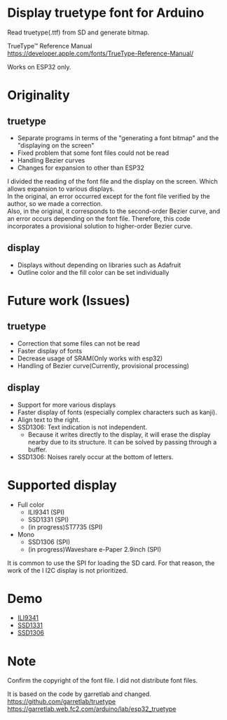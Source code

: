 # Display truetype font for Arduino  
Read truetype(.ttf) from SD and generate bitmap.

TrueType™ Reference Manual  
https://developer.apple.com/fonts/TrueType-Reference-Manual/  

Works on ESP32 only.  

# Originality  
## truetype  
- Separate programs in terms of the "generating a font bitmap" and the "displaying on the screen"  
- Fixed problem that some font files could not be read  
- Handling Bezier curves  
- Changes for expansion to other than ESP32  

I divided the reading of the font file and the display on the screen. Which allows expansion to various displays.  
In the original, an error occurred except for the font file verified by the author, so we made a correction.  
Also, in the original, it corresponds to the second-order Bezier curve, and an error occurs depending on the font file. Therefore, this code incorporates a provisional solution to higher-order Bezier curve.  

## display  
- Displays without depending on libraries such as Adafruit  
- Outline color and the fill color can be set individually  

# Future work (Issues)  
## truetype  
- Correction that some files can not be read  
- Faster display of fonts  
- Decrease usage of SRAM(Only works with esp32)  
- Handling of Bezier curve(Currently, provisional processing)  

## display  
- Support for more various displays  
- Faster display of fonts (especially complex characters such as kanji).  
- Align text to the right.  
- SSD1306: Text indication is not independent.  
  - Because it writes directly to the display, it will erase the display nearby due to its structure. It can be solved by passing through a buffer.  
- SSD1306: Noises rarely occur at the bottom of letters.  

# Supported display  
- Full color
  - ILI9341 (SPI)  
  - SSD1331 (SPI)  
  - (in progress)ST7735 (SPI)  
- Mono
  - SSD1306 (SPI)  
  - (in progress)Waveshare e-Paper 2.9inch (SPI)  

It is common to use the SPI for loading the SD card. For that reason, the work of the I I2C display is not prioritized.  

# Demo  
- [ILI9341](https://youtu.be/_-4tfssNTYE "ILI9341")  
- [SSD1331](https://youtu.be/wlubShLcMqE "SSD1331")    
- [SSD1306](https://youtu.be/WLiS6KDrS6Q "SSD1306")  

# Note  
Confirm the copyright of the font file. I did not distribute font files.  

It is based on the code by garretlab and changed.  
https://github.com/garretlab/truetype  
https://garretlab.web.fc2.com/arduino/lab/esp32_truetype  
